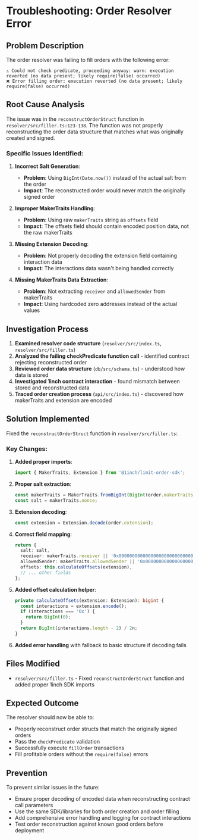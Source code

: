 # Troubleshooting: Order Resolver Error

## Problem Description

The order resolver was failing to fill orders with the following error:

```
⚠ Could not check predicate, proceeding anyway: warn: execution reverted (no data present; likely require(false) occurred)
❌ Error filling order: execution reverted (no data present; likely require(false) occurred)
```

## Root Cause Analysis

The issue was in the `reconstructOrderStruct` function in `resolver/src/filler.ts:123-138`. The function was not properly reconstructing the order data structure that matches what was originally created and signed.

### Specific Issues Identified:

1. **Incorrect Salt Generation**: 
   - **Problem**: Using `BigInt(Date.now())` instead of the actual salt from the order
   - **Impact**: The reconstructed order would never match the originally signed order

2. **Improper MakerTraits Handling**:
   - **Problem**: Using raw `makerTraits` string as `offsets` field
   - **Impact**: The offsets field should contain encoded position data, not the raw makerTraits

3. **Missing Extension Decoding**:
   - **Problem**: Not properly decoding the extension field containing interaction data
   - **Impact**: The interactions data wasn't being handled correctly

4. **Missing MakerTraits Data Extraction**:
   - **Problem**: Not extracting `receiver` and `allowedSender` from makerTraits
   - **Impact**: Using hardcoded zero addresses instead of the actual values

## Investigation Process

1. **Examined resolver code structure** (`resolver/src/index.ts`, `resolver/src/filler.ts`)
2. **Analyzed the failing checkPredicate function call** - identified contract rejecting reconstructed order
3. **Reviewed order data structure** (`db/src/schema.ts`) - understood how data is stored
4. **Investigated 1inch contract interaction** - found mismatch between stored and reconstructed data
5. **Traced order creation process** (`api/src/index.ts`) - discovered how makerTraits and extension are encoded

## Solution Implemented

Fixed the `reconstructOrderStruct` function in `resolver/src/filler.ts`:

### Key Changes:

1. **Added proper imports**:
   ```typescript
   import { MakerTraits, Extension } from '@1inch/limit-order-sdk';
   ```

2. **Proper salt extraction**:
   ```typescript
   const makerTraits = MakerTraits.fromBigInt(BigInt(order.makerTraits));
   const salt = makerTraits.nonce;
   ```

3. **Extension decoding**:
   ```typescript
   const extension = Extension.decode(order.extension);
   ```

4. **Correct field mapping**:
   ```typescript
   return {
     salt: salt,
     receiver: makerTraits.receiver || '0x0000000000000000000000000000000000000000',
     allowedSender: makerTraits.allowedSender || '0x0000000000000000000000000000000000000000',
     offsets: this.calculateOffsets(extension),
     // ... other fields
   };
   ```

5. **Added offset calculation helper**:
   ```typescript
   private calculateOffsets(extension: Extension): bigint {
     const interactions = extension.encode();
     if (interactions === '0x') {
       return BigInt(0);
     }
     return BigInt(interactions.length - 2) / 2n;
   }
   ```

6. **Added error handling** with fallback to basic structure if decoding fails

## Files Modified

- `resolver/src/filler.ts` - Fixed `reconstructOrderStruct` function and added proper 1inch SDK imports

## Expected Outcome

The resolver should now be able to:
- Properly reconstruct order structs that match the originally signed orders
- Pass the `checkPredicate` validation
- Successfully execute `fillOrder` transactions
- Fill profitable orders without the `require(false)` errors

## Prevention

To prevent similar issues in the future:
- Ensure proper decoding of encoded data when reconstructing contract call parameters
- Use the same SDK/libraries for both order creation and order filling
- Add comprehensive error handling and logging for contract interactions
- Test order reconstruction against known good orders before deployment